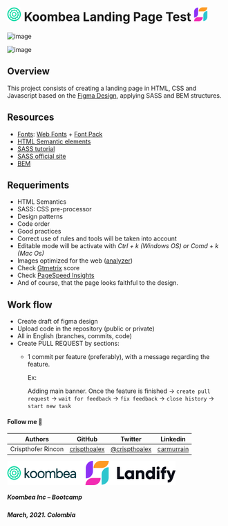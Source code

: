 # ![](./image/favicon-32x32.png) Koombea Landing Page Test ![](./image/favicon-landify-32x32.png)

![image](https://user-images.githubusercontent.com/60373956/114293782-a160a180-9a5e-11eb-81fd-dda2b2453c12.png)

![image](https://user-images.githubusercontent.com/60373956/114293802-c9500500-9a5e-11eb-8794-57c54776fd75.png)



## **Overview**
This project consists of creating a landing page in HTML, CSS and Javascript based on the [Figma Design](https://landify.design/), applying SASS and BEM structures.

## **Resources**
* [Fonts](https://css-tricks.com/snippets/css/using-font-face/): [Web Fonts](https://drive.google.com/file/d/1xfE30WF5E-1YuJJ9owwn6E9PIXadzYSv/view?usp=sharing) + [Font Pack](https://drive.google.com/file/d/1lp7MfoELwJRJwffcl_50_3LA2o3_D6Ac/view?usp=sharing)
* [HTML Semantic elements](https://www.w3schools.com/html/html5_semantic_elements.asp)
* [SASS tutorial](https://www.w3schools.com/sass/)
* [SASS official site](https://sass-lang.com/install)
* [BEM](http://getbem.com/introduction/)
<!-- * [Trello board](https://trello.com/invite/b/7EcORoHK/e3ee7044900b69a7fa72acd60616623d/training-bootcamp) -->

## **Requeriments**
* HTML Semantics
* SASS: CSS pre-processor
* Design patterns
* Code order
* Good practices
* Correct use of rules and tools will be taken into account
* Editable mode will be activate with _Ctrl + k (Windows OS) or Comd + k (Mac Os)_
* Images optimized for the web ([analyzer](https://tinyjpg.com/analyzer))
* Check [Gtmetrix](https://gtmetrix.com/) score
* Check [PageSpeed Insights](https://developers.google.com/speed/pagespeed/insights/)
* And of course, that the page looks faithful to the design.


## **Work flow**
* Create draft of figma design
* Upload code in the repository (public or private)
* All in English (branches, commits, code)
* Create PULL REQUEST by sections:
    * 1 commit per feature (preferably), with a message regarding the feature.

        Ex: 
        
        Adding main banner. Once the feature is finished -> `create pull request` -> ``wait for feedback`` -> ``fix feedback`` -> ``close history`` -> ``start new task``


#### **Follow me** 💬

| **Authors** | **GitHub** | **Twitter** | **Linkedin** |
| :---: | :---: | :---: | :---: |
| Crispthofer Rincon | [crispthoalex](https://github.com/crispthoalex) | [@crispthoalex](https://twitter.com/crispthoalex) | [carmurrain](https://www.linkedin.com/in/carmurrain) |

<div style="background:white; width:max-content;">
<a href="https://www.koombea.com"><img src="./image/favicon-32x32.png" align="middle" width="auto"></a>
&nbsp;<a href="https://www.koombea.com"><img src="./image/logo-text.png" align="middle" width="auto"></a>
&nbsp; &nbsp;
<a href="https://www.landify.design"><img src="./image/logo-landify.svg" align="middle" width="auto"></a>
</div>

##### Koombea Inc – Bootcamp
##### March, 2021. Colombia
